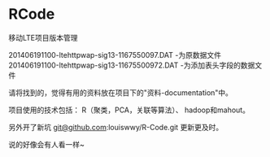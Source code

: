 RCode
=====

移动LTE项目版本管理

201406191100-ltehttpwap-sig13-1167550097.DAT  -为原数据文件   
201406191100-ltehttpwap-sig13-11675500972.DAT -为添加表头字段的数据文件


请将找到的，觉得有用的资料放在项目下的"资料-documentation"中。

项目使用的技术包括： R（聚类，PCA，关联等算法）、 hadoop和mahout。


另外开了新坑  git@github.com:louiswwy/R-Code.git   更新更及时。

说的好像会有人看一样~
